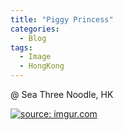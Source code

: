 ```yaml
---
title: "Piggy Princess"
categories:
  - Blog
tags:
  - Image
  - HongKong
---
```


@ Sea Three Noodle, HK

<a href="https://imgur.com/tym89kC"><img src="https://i.imgur.com/tym89kC.jpg" title="source: imgur.com" /></a>


<script src="https://utteranc.es/client.js"
        repo="serendipityinlife/serendipityinlife.github.io"
        issue-term="pathname"
        theme="github-light"
        crossorigin="anonymous"
        async>
</script>
